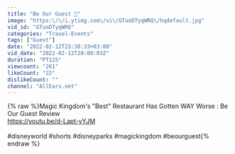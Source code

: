```yaml
---
title: "Be Our Guest 🥀"
image: "https:\/\/i.ytimg.com\/vi\/GTuoDTyqWRQ\/hqdefault.jpg"
vid_id: "GTuoDTyqWRQ"
categories: "Travel-Events"
tags: ["Guest"]
date: "2022-02-12T23:38:33+03:00"
vid_date: "2022-02-12T20:00:03Z"
duration: "PT12S"
viewcount: "261"
likeCount: "22"
dislikeCount: ""
channel: "AllEars.net"
---
```

{% raw %}Magic Kingdom's &quot;Best&quot; Restaurant Has Gotten WAY Worse : Be Our Guest Review<br /><a rel="nofollow" target="blank" href="https://youtu.be/d-Lapt-yYJM">https://youtu.be/d-Lapt-yYJM</a><br /><br />#disneyworld #shorts #disneyparks #magickingdom #beourguest{% endraw %}

